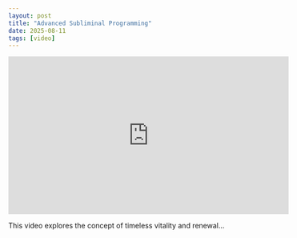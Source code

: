 ```yaml
---
layout: post
title: "Advanced Subliminal Programming"
date: 2025-08-11
tags: [video]
---
```


<iframe width="560" height="315" src="https://www.youtube-nocookie.com/embed/F74xBR1h8To?si=XVMyIjSNjtVDmyKi&amp;controls=0" title="YouTube video player" frameborder="0" allow="accelerometer; autoplay; clipboard-write; encrypted-media; gyroscope; picture-in-picture; web-share" referrerpolicy="strict-origin-when-cross-origin" allowfullscreen></iframe>

This video explores the concept of timeless vitality and renewal...
